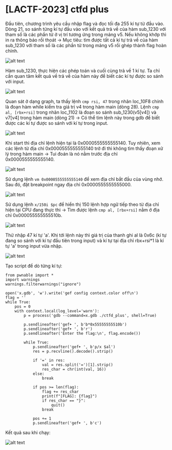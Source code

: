 # [LACTF-2023] ctfd plus

<p>Đầu tiên, chương trình yêu cầu nhập flag và đọc tối đa 255 kí tự từ đầu vào. Dòng 21, so sánh từng kí tự đầu vào với kết quả trả về của hàm sub_1230 với tham số là các phần tử ở vị trí tương ứng trong mảng v5. Nếu không khớp thì in ra thông báo rồi thoát -> Mục tiêu: tìm được tất cả kí tự trả về của hàm sub_1230 với tham số là các phần tử trong mảng v5 rồi ghép thành flag hoàn chỉnh.</p>

![alt text](/thanhlai/post/reverse_engineering/image/post4/image.png)

<p>Hàm sub_1230, thực hiện các phép toán và cuối cùng trả về 1 kí tự. Ta chỉ cần quan tâm kết quả về trả về của hàm này để biết các kí tự được so sánh với input.</p>

![alt text](/thanhlai/post/reverse_engineering/image/post4/image-1.png)

<p>Quan sát ở dạng graph, ta thấy lệnh <code>cmp rsi, 47</code> trong nhãn loc_10F8 chính là đoạn hàm while kiểm tra giá trị v4 trong hàm main (dòng 28). Lệnh <code>cmp al, [rbx+rsi]</code> trong nhãn loc_1102 là đoạn so sánh sub_1230(v5[v4]) và v7[v4] trong hàm main (dòng 21) -> Có thể tìm lệnh này trong gdb để biết được các kí tự được so sánh với kí tự trong input.</p>

![alt text](/thanhlai/post/reverse_engineering/image/post4/image-2.png)

<p>Khi start thì địa chỉ lệnh hiện tại là 0x0000555555555140. Tuy nhiên, xem các lệnh từ địa chỉ 0x0000555555555140 trở đi thì không tìm thấy đoạn xử lý trong hàm main -> Tui đoán là nó nằm trước địa chỉ 0x0000555555555140.</p>

![alt text](/thanhlai/post/reverse_engineering/image/post4/image-6.png)

<p>Sử dụng lệnh <code>vm 0x0000555555555140</code> để xem địa chỉ bắt đầu của vùng nhớ. Sau đó, đặt breakpoint ngay địa chỉ 0x0000555555555000.</p>

![alt text](/thanhlai/post/reverse_engineering/image/post4/image-3.png)

<p>Sử dụng lệnh <code>x/150i $pc</code> để hiển thị 150 lệnh hợp ngữ tiếp theo từ địa chỉ hiện tại CPU đang thực thi -> Tìm được lệnh <code>cmp al, [rbx+rsi]</code> nằm ở địa chỉ 0x000055555555510b.</p>

![alt text](/thanhlai/post/reverse_engineering/image/post4/image-4.png)

<p>Thử nhập 47 kí tự 'a'. Khi tới lệnh này thì giá trị của thanh ghi al là 0x6c (kí tự đang so sánh với kí tự đầu tiên trong input) và kí tự tại địa chỉ rbx+rsi*1 là kí tự 'a' trong input vừa nhập.</p>

![alt text](/thanhlai/post/reverse_engineering/image/post4/image-5.png)

<p>Tạo script để dò từng kí tự:</p>

```
from pwnable import *
import warnings
warnings.filterwarnings("ignore")

open('x.gdb', 'w').write('gef config context.color off\n')
flag = ''
while True:
    pos = 0
    with context.local(log_level='warn'):
        p = process('gdb --command=x.gdb ./ctfd_plus', shell=True)

        p.sendlineafter('gef➤ ', b'b*0x55555555510b')
        p.sendlineafter('gef➤ ', b'r')
        p.sendlineafter('Enter the flag:\n', flag.encode())

        while True:
            p.sendlineafter('gef➤ ', b'p/x $al')
            res = p.recvline().decode().strip()

            if '=' in res:
                val = res.split('=')[1].strip()
                res_char = chr(int(val, 16))
            else:
                break

            if pos >= len(flag):
                flag += res_char
                print(f"[FLAG]: {flag}")
                if res_char == "}":
                    quit()
                break

            pos += 1
            p.sendlineafter('gef➤ ', b'c')
```

<p>Kết quả sau khi chạy:</p>

![alt text](/thanhlai/post/reverse_engineering/image/post4/image-7.png)